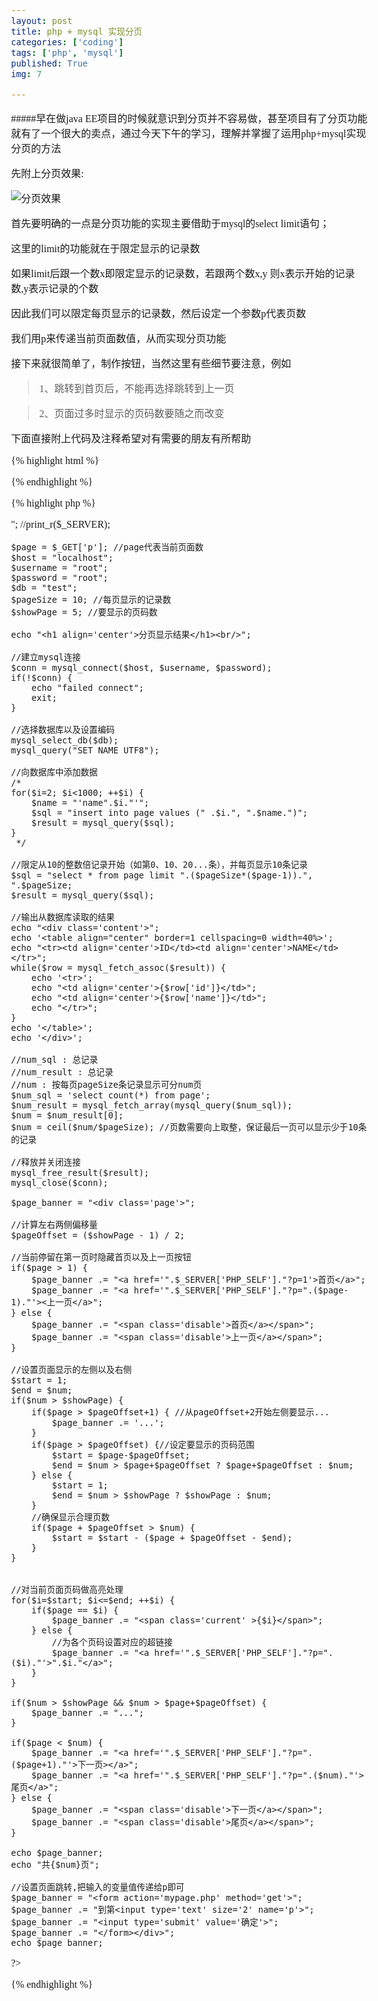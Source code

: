 ```yaml
---
layout: post
title: php + mysql 实现分页 
categories: ['coding']
tags: ['php', 'mysql']
published: True
img: 7

---
```


#####早在做java EE项目的时候就意识到分页并不容易做，甚至项目有了分页功能就有了一个很大的卖点，通过今天下午的学习，理解并掌握了运用php+mysql实现分页的方法

先附上分页效果:

![分页效果](http://7xlnl2.com1.z0.glb.clouddn.com/post7-分页.png)

首先要明确的一点是分页功能的实现主要借助于mysql的select limit语句；

这里的limit的功能就在于限定显示的记录数

如果limit后跟一个数x即限定显示的记录数，若跟两个数x,y 则x表示开始的记录数,y表示记录的个数

因此我们可以限定每页显示的记录数，然后设定一个参数p代表页数

我们用p来传递当前页面数值，从而实现分页功能

接下来就很简单了，制作按钮，当然这里有些细节要注意，例如

> 1、跳转到首页后，不能再选择跳转到上一页

> 2、页面过多时显示的页码数要随之而改变

下面直接附上代码及注释希望对有需要的朋友有所帮助

{% highlight html %}
<html>
<head>
    <meta http-equiv="Content-type" content="text/html; charset=utf-8">
    <style>
        body {
            font-size: 16px; font-family:verdana; width:100%;
        }
        div.page {
            text-align:center;
        }
        div.content {
            height: 300px;
        }
        div.page a{
            border:#aaaadd 1px solid; text-decoration:none; padding: 2px 5px 2px 5px; margin:2px;
        }
        div.page span.current {
            border:#0000099 1px solid; background-color:#000099; padding:4px 6px 4px 6px; margin:2px; color:#fff; font-weight:bold;
        }
        div.page span.disable {
            border:#eee 1px solid; padding:2px 5px 2px 5px; margin:2px; color:#ddd;
        }
        div.page form {
            display:inline;
        }
    </style>
</head>
{% endhighlight %}

{% highlight php %}
<body>
<?php
    //echo "<pre>";
    //print_r($_SERVER);

    $page = $_GET['p']; //page代表当前页面数
    $host = "localhost";
    $username = "root";
    $password = "root";
    $db = "test";
    $pageSize = 10; //每页显示的记录数
    $showPage = 5; //要显示的页码数
    
    echo "<h1 align='center'>分页显示结果</h1><br/>";

    //建立mysql连接
    $conn = mysql_connect($host, $username, $password);
    if(!$conn) {
        echo "failed connect";
        exit;
    }

    //选择数据库以及设置编码
    mysql_select_db($db);
    mysql_query("SET NAME UTF8");

    //向数据库中添加数据
    /*
    for($i=2; $i<1000; ++$i) {
        $name = "'name".$i."'";
        $sql = "insert into page values (" .$i.", ".$name.")";
        $result = mysql_query($sql);
    }
     */

    //限定从10的整数倍记录开始（如第0、10、20...条），并每页显示10条记录
    $sql = "select * from page limit ".($pageSize*($page-1)).", ".$pageSize;
    $result = mysql_query($sql);

    //输出从数据库读取的结果
    echo "<div class='content'>";
    echo '<table align="center" border=1 cellspacing=0 width=40%>';
    echo "<tr><td align='center'>ID</td><td align='center'>NAME</td></tr>";
    while($row = mysql_fetch_assoc($result)) {
        echo '<tr>';
        echo "<td align='center'>{$row['id']}</td>";
        echo "<td align='center'>{$row['name']}</td>";
        echo "</tr>";
    }
    echo '</table>';
    echo '</div>'; 
    
    //num_sql : 总记录
    //num_result : 总记录
    //num : 按每页pageSize条记录显示可分num页
    $num_sql = 'select count(*) from page';
    $num_result = mysql_fetch_array(mysql_query($num_sql));
    $num = $num_result[0];
    $num = ceil($num/$pageSize); //页数需要向上取整，保证最后一页可以显示少于10条的记录

    //释放并关闭连接
    mysql_free_result($result);
    mysql_close($conn);

    $page_banner = "<div class='page'>";

    //计算左右两侧偏移量
    $pageOffset = ($showPage - 1) / 2; 

    //当前停留在第一页时隐藏首页以及上一页按钮
    if($page > 1) {
        $page_banner .= "<a href='".$_SERVER['PHP_SELF']."?p=1'>首页</a>";
        $page_banner .= "<a href='".$_SERVER['PHP_SELF']."?p=".($page-1)."'><上一页</a>";
    } else {
        $page_banner .= "<span class='disable'>首页</a></span>";
        $page_banner .= "<span class='disable'>上一页</a></span>";
    }

    //设置页面显示的左侧以及右侧
    $start = 1;
    $end = $num;
    if($num > $showPage) {
        if($page > $pageOffset+1) { //从pageOffset+2开始左侧要显示...
            $page_banner .= '...';
        }
        if($page > $pageOffset) {//设定要显示的页码范围
            $start = $page-$pageOffset;
            $end = $num > $page+$pageOffset ? $page+$pageOffset : $num;
        } else {
            $start = 1;
            $end = $num > $showPage ? $showPage : $num;
        }
        //确保显示合理页数
        if($page + $pageOffset > $num) {
            $start = $start - ($page + $pageOffset - $end);
        }
    }


    //对当前页面页码做高亮处理
    for($i=$start; $i<=$end; ++$i) {
        if($page == $i) {
            $page_banner .= "<span class='current' >{$i}</span>";
        } else {
            //为各个页码设置对应的超链接
            $page_banner .= "<a href='".$_SERVER['PHP_SELF']."?p=".($i)."'>".$i."</a>";
        }
    }

    if($num > $showPage && $num > $page+$pageOffset) {
        $page_banner .= "...";
    }

    if($page < $num) {
        $page_banner .= "<a href='".$_SERVER['PHP_SELF']."?p=".($page+1)."'>下一页></a>";
        $page_banner .= "<a href='".$_SERVER['PHP_SELF']."?p=".($num)."'>尾页</a>";
    } else {
        $page_banner .= "<span class='disable'>下一页</a></span>";
        $page_banner .= "<span class='disable'>尾页</a></span>";
    }

    echo $page_banner;
    echo "共{$num}页";

    //设置页面跳转,把输入的变量值传递给p即可
    $page_banner = "<form action='mypage.php' method='get'>";
    $page_banner .= "到第<input type='text' size='2' name='p'>";
    $page_banner .= "<input type='submit' value='确定'>";
    $page_banner .= "</form></div>";
    echo $page_banner;

?>
</body>
</html>
{% endhighlight %}
